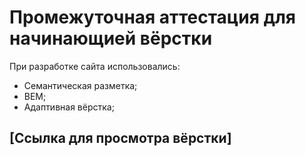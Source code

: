 # Промежуточная аттестация для начинающией вёрстки

При разработке сайта использовались:

- Семантическая разметка;
- BEM;
- Адаптивная вёрстка;

## [Ссылка для просмотра вёрстки]


